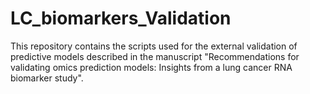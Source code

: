 # LC_biomarkers_Validation
This repository contains the scripts used for the external validation of predictive models described in the manuscript "Recommendations for validating omics prediction models: Insights from a lung cancer RNA biomarker study".
